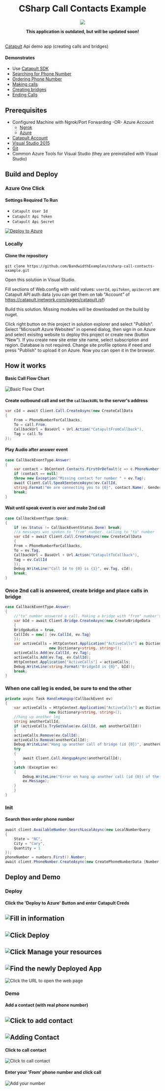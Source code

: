 <div align="center">

# CSharp Call Contacts Example

<a href="http://dev.bandwidth.com"><img src="https://s3.amazonaws.com/bwdemos/BW-VMP.png"/></a>
</div>

<div align="center"> 
<b>This application is outdated, but will be updated soon!</b><br><br>
</div> 

[Catapult](http://ap.bandwidth.com/?utm_medium=social&utm_source=github&utm_campaign=dtolb&utm_content=_) Api demo app (creating calls and bridges)


#### Demonstrates
* Use [Catapult SDK](https://github.com/bandwidthcom/csharp-bandwidth)
* [Searching for Phone Number](http://ap.bandwidth.com/docs/rest-api/available-numbers/#resourceGETv1availableNumberslocal/?utm_medium=social&utm_source=github&utm_campaign=dtolb&utm_content=_)
* [Ordering Phone Number](http://ap.bandwidth.com/docs/rest-api/phonenumbers/#resourcePOSTv1usersuserIdphoneNumbers/?utm_medium=social&utm_source=github&utm_campaign=dtolb&utm_content=_)
* [Making calls](http://ap.bandwidth.com/docs/rest-api/calls/#resourcePOSTv1usersuserIdcalls/?utm_medium=social&utm_source=github&utm_campaign=dtolb&utm_content=_)
* [Creating  bridges](http://ap.bandwidth.com/docs/rest-api/bridges/#resourcePOSTv1usersuserIdbridges/?utm_medium=social&utm_source=github&utm_campaign=dtolb&utm_content=_)
* [Ending Calls](http://ap.bandwidth.com/docs/rest-api/calls/#resourcePOSTv1usersuserIdcallscallId/?utm_medium=social&utm_source=github&utm_campaign=dtolb&utm_content=_)

## Prerequisites
- Configured Machine with Ngrok/Port Forwarding -OR- Azure Account
  - [Ngrok](https://ngrok.com/)
  - [Azure](https://account.windowsazure.com/Home/Index)
- [Catapult Account](http://ap.bandwidth.com/?utm_medium=social&utm_source=github&utm_campaign=dtolb&utm_content=_)
- [Visual Studio 2015](https://www.visualstudio.com/en-us/downloads/download-visual-studio-vs.aspx)
- [Git](https://git-scm.com/)
- Common Azure Tools for Visual Studio (they are preinstalled with Visual Studio)


## Build and Deploy

### Azure One Click

#### Settings Required To Run
* ```Catapult User Id```
* ```Catapult Api Token```
* ```Catapult Api Secret```

[![Deploy to Azure](http://azuredeploy.net/deploybutton.png)](https://azuredeploy.net/)

### Locally


#### Clone the repository

```console
git clone https://github.com/BandwidthExamples/csharp-call-contacts-example.git
```
Open this solution in Visual Studio. 

Fill sections <appSettings> of Web.config with valid values:
`userId`, `apiToken`, `apiSecret` are Catapult API auth data (you can get them on tab "Account" of https://catapult.inetwork.com/pages/catapult.jsf)

Build this solution. Missing modules will be downloaded on the build by nuget.

Click right button on thie project in solution explorer and select "Publish". Select "Microsoft Azure Websites" in opened dialog, then sign in on Azure and select exisitng website to deploy this project or create new (button "New"). If you create new site enter site name, select subscription and region. Database is not required. Change site profile options if need and press "Publish" to upload it on Azure.
Now you can open it in the browser.

## How it works
#### Basic Call Flow Chart
![Basic Flow Chart](/README_Images/Catapult_Flow.png?raw=true)

#### Create outbound call and set the ``` callbackURL ``` to the server's address
```C#
var cId = await Client.Call.CreateAsync(new CreateCallData
{
    From = PhoneNumberForCallbacks,
    To = call.From,
    CallbackUrl = BaseUrl + Url.Action("CatapultFromCallback"),
    Tag = call.To
});
```

#### Play Audio after answer event
```C#
case CallbackEventType.Answer:
{
    var contact = DbContext.Contacts.FirstOrDefault(c => c.PhoneNumber == ev.Tag);
    if (contact == null)
    throw new Exception("Missing contact for number " + ev.Tag);
    await Client.Call.SpeakSentenceAsync(ev.CallId,
    string.Format("We are connecting you to {0}", contact.Name), Gender.Female, "susan", "en_US", ev.Tag);
    break;
}
```

#### Wait until speak event is over and make 2nd call
```C#
case CallbackEventType.Speak:
{
    if (ev.Status != CallbackEventStatus.Done) break;
    //a messages was spoken to "from" number. calling to "to" number
    var cId = await Client.Call.CreateAsync(new CreateCallData
    {
    From = PhoneNumberForCallbacks,
    To = ev.Tag,
    CallbackUrl = BaseUrl + Url.Action("CatapultToCallback"),
    Tag = ev.CallId
    });
    Debug.WriteLine("Call Id to {0} is {1}", ev.Tag, cId);
    break;
}
```

### Once 2nd call is answered, create bridge and place calls in bridge
```C#
case CallbackEventType.Answer:
{
    //"to" number answered a call. Making a bridge with "from" number's call
    var bId = await Client.Bridge.CreateAsync(new CreateBridgeData
    {
    BridgeAudio = true,
    CallIds = new[] {ev.CallId, ev.Tag}
    });
    var activeCalls = HttpContext.Application["ActiveCalls"] as Dictionary<string, string> ??
                    new Dictionary<string, string>();
    activeCalls.Add(ev.CallId, ev.Tag);
    activeCalls.Add(ev.Tag, ev.CallId);
    HttpContext.Application["ActiveCalls"] = activeCalls;
    Debug.WriteLine(string.Format("BridgeId is {0}", bId));
    break;
}
```

### When one call leg is ended, be sure to end the other
```C#
private async Task HandleHangup(CallbackEvent ev)
{
    var activeCalls = HttpContext.Application["ActiveCalls"] as Dictionary<string, string> ??
                    new Dictionary<string, string>();
    //hang up another leg
    string anotherCallId;
    if (activeCalls.TryGetValue(ev.CallId, out anotherCallId))
    {
    activeCalls.Remove(ev.CallId);
    activeCalls.Remove(anotherCallId);
    Debug.WriteLine("Hang up another call of bridge (id {0})", anotherCallId);
    try
    {
        await Client.Call.HangupAsync(anotherCallId);
    }
    catch (Exception ex)
    {
        Debug.WriteLine("Error on hang up another call (id {0}) of the bridge: {1}", anotherCallId,
        ex.Message);
    }
    }
}
```

### Init
#### Search then order phone number
```C#
await client.AvailableNumber.SearchLocalAsync(new LocalNumberQuery
{
    State = "NC",
    City = "Cary",
    Quantity = 1
});
phoneNumber = numbers.First().Number;
await client.PhoneNumber.CreateAsync(new CreatePhoneNumberData {Number = phoneNumber});
```


## Deploy and Demo

### Deploy
#### Click the 'Deploy to Azure' Button and enter Catapult Creds
![Fill in information](/README_Images/step1_.png?raw=true)
---

![Click Deploy](/README_Images/step2_.png?raw=true)
---

![Click Manage your resources](/README_Images/step3_.png?raw=true)
---

![Find the newly Deployed App](/README_Images/step4_.png?raw=true)
---

![Click the URL to open the web page](/README_Images/step5_.png?raw=true)


### Demo
#### Add a contact (with real phone number)
![Click to add contact](/README_Images/step6_.png?raw=true)
---

![Adding Contact](/README_Images/step7_.png?raw=true)
---


#### Click to call contact
![Click to call contact](/README_Images/step8_.png?raw=true)

#### Enter your 'From' phone number and click call
![Add your number](/README_Images/step9_.png?raw=true)

